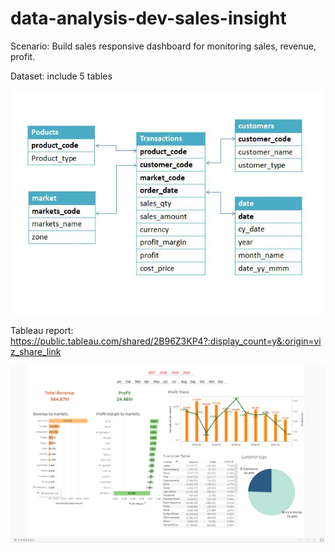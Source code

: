 # data-analysis-dev-sales-insight


Scenario: 
Build sales responsive dashboard for monitoring sales, revenue, profit.


Dataset: include 5 tables

![Image of sales data](https://raw.githubusercontent.com/NgocHueLy/data-analysis-dev-sales-insight/main/dev-sales-dataset.JPG)


Tableau report: https://public.tableau.com/shared/2B96Z3KP4?:display_count=y&:origin=viz_share_link

![Image of sales report](https://raw.githubusercontent.com/NgocHueLy/data-analysis-dev-sales-insight/main/tableau%20sales%20report.png)


